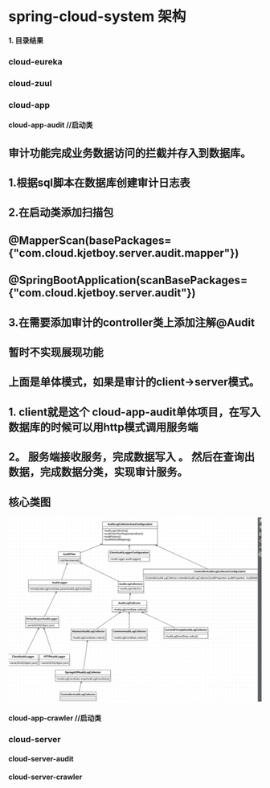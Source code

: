 # spring-cloud-system 架构
**1. 目录结果**
### cloud-eureka
### cloud-zuul
### cloud-app
####   cloud-app-audit  //启动类
## 审计功能完成业务数据访问的拦截并存入到数据库。
## 1.根据sql脚本在数据库创建审计日志表
## 2.在启动类添加扫描包 
##  @MapperScan(basePackages= {"com.cloud.kjetboy.server.audit.mapper"})
##  @SpringBootApplication(scanBasePackages={"com.cloud.kjetboy.server.audit"})
## 3.在需要添加审计的controller类上添加注解@Audit
## 暂时不实现展现功能
## 上面是单体模式，如果是审计的client->server模式。
## 1. client就是这个 cloud-app-audit单体项目，在写入数据库的时候可以用http模式调用服务端
## 2。 服务端接收服务，完成数据写入 。 然后在查询出数据，完成数据分类，实现审计服务。
## 核心类图
![img.png](img.png)
####   cloud-app-crawler //启动类
### cloud-server
####   cloud-server-audit
####   cloud-server-crawler
  


